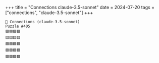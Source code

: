 +++
title = "Connections claude-3.5-sonnet"
date = 2024-07-20
tags = ["connections", "claude-3.5-sonnet"]
+++

```text
🤖 Connections (claude-3.5-sonnet) 
Puzzle #405
🟩🟦🟩🟪
🟨🟨🟨🟨
🟦🟦🟦🟦
🟩🟩🟩🟩
🟪🟪🟪🟪
```
